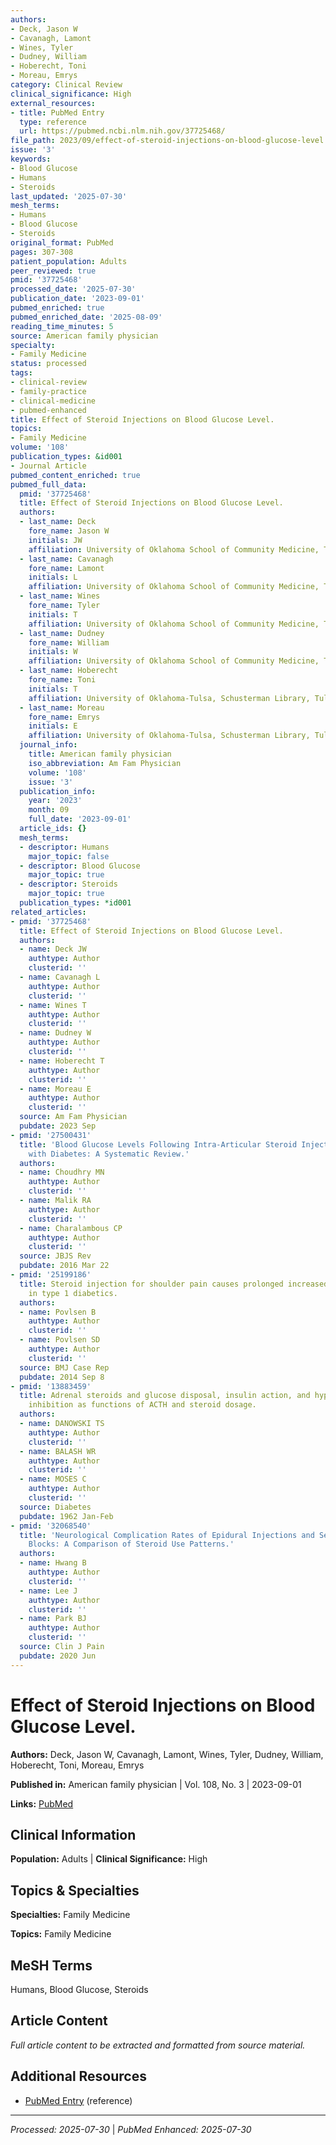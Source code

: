 ```yaml
---
authors:
- Deck, Jason W
- Cavanagh, Lamont
- Wines, Tyler
- Dudney, William
- Hoberecht, Toni
- Moreau, Emrys
category: Clinical Review
clinical_significance: High
external_resources:
- title: PubMed Entry
  type: reference
  url: https://pubmed.ncbi.nlm.nih.gov/37725468/
file_path: 2023/09/effect-of-steroid-injections-on-blood-glucose-level.md
issue: '3'
keywords:
- Blood Glucose
- Humans
- Steroids
last_updated: '2025-07-30'
mesh_terms:
- Humans
- Blood Glucose
- Steroids
original_format: PubMed
pages: 307-308
patient_population: Adults
peer_reviewed: true
pmid: '37725468'
processed_date: '2025-07-30'
publication_date: '2023-09-01'
pubmed_enriched: true
pubmed_enriched_date: '2025-08-09'
reading_time_minutes: 5
source: American family physician
specialty:
- Family Medicine
status: processed
tags:
- clinical-review
- family-practice
- clinical-medicine
- pubmed-enhanced
title: Effect of Steroid Injections on Blood Glucose Level.
topics:
- Family Medicine
volume: '108'
publication_types: &id001
- Journal Article
pubmed_content_enriched: true
pubmed_full_data:
  pmid: '37725468'
  title: Effect of Steroid Injections on Blood Glucose Level.
  authors:
  - last_name: Deck
    fore_name: Jason W
    initials: JW
    affiliation: University of Oklahoma School of Community Medicine, Tulsa, Oklahoma.
  - last_name: Cavanagh
    fore_name: Lamont
    initials: L
    affiliation: University of Oklahoma School of Community Medicine, Tulsa, Oklahoma.
  - last_name: Wines
    fore_name: Tyler
    initials: T
    affiliation: University of Oklahoma School of Community Medicine, Tulsa, Oklahoma.
  - last_name: Dudney
    fore_name: William
    initials: W
    affiliation: University of Oklahoma School of Community Medicine, Tulsa, Oklahoma.
  - last_name: Hoberecht
    fore_name: Toni
    initials: T
    affiliation: University of Oklahoma-Tulsa, Schusterman Library, Tulsa, Oklahoma.
  - last_name: Moreau
    fore_name: Emrys
    initials: E
    affiliation: University of Oklahoma-Tulsa, Schusterman Library, Tulsa, Oklahoma.
  journal_info:
    title: American family physician
    iso_abbreviation: Am Fam Physician
    volume: '108'
    issue: '3'
  publication_info:
    year: '2023'
    month: 09
    full_date: '2023-09-01'
  article_ids: {}
  mesh_terms:
  - descriptor: Humans
    major_topic: false
  - descriptor: Blood Glucose
    major_topic: true
  - descriptor: Steroids
    major_topic: true
  publication_types: *id001
related_articles:
- pmid: '37725468'
  title: Effect of Steroid Injections on Blood Glucose Level.
  authors:
  - name: Deck JW
    authtype: Author
    clusterid: ''
  - name: Cavanagh L
    authtype: Author
    clusterid: ''
  - name: Wines T
    authtype: Author
    clusterid: ''
  - name: Dudney W
    authtype: Author
    clusterid: ''
  - name: Hoberecht T
    authtype: Author
    clusterid: ''
  - name: Moreau E
    authtype: Author
    clusterid: ''
  source: Am Fam Physician
  pubdate: 2023 Sep
- pmid: '27500431'
  title: 'Blood Glucose Levels Following Intra-Articular Steroid Injections in Patients
    with Diabetes: A Systematic Review.'
  authors:
  - name: Choudhry MN
    authtype: Author
    clusterid: ''
  - name: Malik RA
    authtype: Author
    clusterid: ''
  - name: Charalambous CP
    authtype: Author
    clusterid: ''
  source: JBJS Rev
  pubdate: 2016 Mar 22
- pmid: '25199186'
  title: Steroid injection for shoulder pain causes prolonged increased glucose level
    in type 1 diabetics.
  authors:
  - name: Povlsen B
    authtype: Author
    clusterid: ''
  - name: Povlsen SD
    authtype: Author
    clusterid: ''
  source: BMJ Case Rep
  pubdate: 2014 Sep 8
- pmid: '13883459'
  title: Adrenal steroids and glucose disposal, insulin action, and hypophosphatemia
    inhibition as functions of ACTH and steroid dosage.
  authors:
  - name: DANOWSKI TS
    authtype: Author
    clusterid: ''
  - name: BALASH WR
    authtype: Author
    clusterid: ''
  - name: MOSES C
    authtype: Author
    clusterid: ''
  source: Diabetes
  pubdate: 1962 Jan-Feb
- pmid: '32068540'
  title: 'Neurological Complication Rates of Epidural Injections and Selective Nerve
    Blocks: A Comparison of Steroid Use Patterns.'
  authors:
  - name: Hwang B
    authtype: Author
    clusterid: ''
  - name: Lee J
    authtype: Author
    clusterid: ''
  - name: Park BJ
    authtype: Author
    clusterid: ''
  source: Clin J Pain
  pubdate: 2020 Jun
---
```


# Effect of Steroid Injections on Blood Glucose Level.

**Authors:** Deck, Jason W, Cavanagh, Lamont, Wines, Tyler, Dudney, William, Hoberecht, Toni, Moreau, Emrys

**Published in:** American family physician | Vol. 108, No. 3 | 2023-09-01

**Links:** [PubMed](https://pubmed.ncbi.nlm.nih.gov/37725468/)

## Clinical Information

**Population:** Adults | **Clinical Significance:** High

## Topics & Specialties

**Specialties:** Family Medicine

**Topics:** Family Medicine

## MeSH Terms

Humans, Blood Glucose, Steroids

## Article Content

*Full article content to be extracted and formatted from source material.*

## Additional Resources

- [PubMed Entry](https://pubmed.ncbi.nlm.nih.gov/37725468/) (reference)

---

*Processed: 2025-07-30* | *PubMed Enhanced: 2025-07-30*

